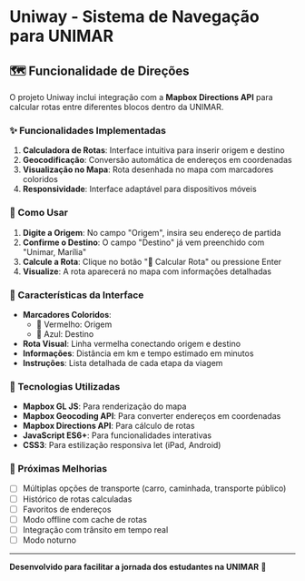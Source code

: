# Uniway - Sistema de Navegação para UNIMAR

## 🗺️ Funcionalidade de Direções

O projeto Uniway inclui integração com a **Mapbox Directions API** para calcular rotas entre diferentes blocos dentro da UNIMAR.

### ✨ Funcionalidades Implementadas

1. **Calculadora de Rotas**: Interface intuitiva para inserir origem e destino
2. **Geocodificação**: Conversão automática de endereços em coordenadas
3. **Visualização no Mapa**: Rota desenhada no mapa com marcadores coloridos
4. **Responsividade**: Interface adaptável para dispositivos móveis

### 🚀 Como Usar

1. **Digite a Origem**: No campo "Origem", insira seu endereço de partida
2. **Confirme o Destino**: O campo "Destino" já vem preenchido com "Unimar, Marília"
3. **Calcule a Rota**: Clique no botão "🚗 Calcular Rota" ou pressione Enter
4. **Visualize**: A rota aparecerá no mapa com informações detalhadas

### 🎨 Características da Interface

- **Marcadores Coloridos**: 
  - 🔴 Vermelho: Origem
  - 🔵 Azul: Destino
- **Rota Visual**: Linha vermelha conectando origem e destino
- **Informações**: Distância em km e tempo estimado em minutos
- **Instruções**: Lista detalhada de cada etapa da viagem

### 🔧 Tecnologias Utilizadas

- **Mapbox GL JS**: Para renderização do mapa
- **Mapbox Geocoding API**: Para converter endereços em coordenadas
- **Mapbox Directions API**: Para cálculo de rotas
- **JavaScript ES6+**: Para funcionalidades interativas
- **CSS3**: Para estilização responsiva
let (iPad, Android)

### 🎯 Próximas Melhorias

- [ ] Múltiplas opções de transporte (carro, caminhada, transporte público)
- [ ] Histórico de rotas calculadas
- [ ] Favoritos de endereços
- [ ] Modo offline com cache de rotas
- [ ] Integração com trânsito em tempo real
- [ ] Modo noturno
---
**Desenvolvido para facilitar a jornada dos estudantes na UNIMAR** 🚀
